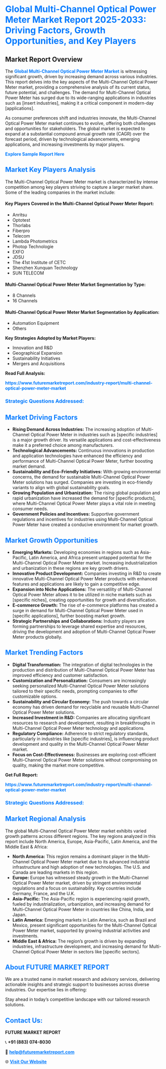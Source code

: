 <h1 style="color: #007BFF;">Global Multi-Channel Optical Power Meter Market Report 2025-2033: Driving Factors, Growth Opportunities, and Key Players</h1>

<section id="overview">
<h2>Market Report Overview</h2>
<p>The <a href="https://www.futuremarketreport.com/industry-report/multi-channel-optical-power-meter-market" style="color: #007BFF; text-decoration: none;"><strong>Global Multi-Channel Optical Power Meter Market</strong></a> is witnessing significant growth, driven by increasing demand across various industries. This report delves into the key aspects of the Multi-Channel Optical Power Meter market, providing a comprehensive analysis of its current status, future potential, and challenges. The demand for Multi-Channel Optical Power Meter has surged due to its wide-ranging applications in industries such as [insert industries], making it a critical component in modern-day [applications].</p>
<p>As consumer preferences shift and industries innovate, the Multi-Channel Optical Power Meter market continues to evolve, offering both challenges and opportunities for stakeholders. The global market is expected to expand at a substantial compound annual growth rate (CAGR) over the forecast period, driven by technological advancements, emerging applications, and increasing investments by major players.</p>
</section>

<section id="overview">
<p><a href="https://www.futuremarketreport.com/request-sample/reportId=84757" style="color: #007BFF; text-decoration: none;"><strong>Explore Sample Report Here</strong></a></p>
</section>

<section id="key-players">
<h2 style="color: #007BFF;">Market Key Players Analysis</h2>
<p>The Multi-Channel Optical Power Meter market is characterized by intense competition among key players striving to capture a larger market share. Some of the leading companies in the market include:</p>
<h4>Key Players Covered in the Multi-Channel Optical Power Meter Report:</h4>
<ul><li>Anritsu</li><li>Optotest</li><li>Thorlabs</li><li>Fiberpro</li><li>Telecom</li><li>Lambda Photometrics</li><li>Photop Technologie</li><li>EXFO</li><li>JDSU</li><li>The 41st Institute of CETC</li><li>Shenzhen Xunquan Technology</li><li>SUN TELECOM</li></ul>
<h4>Multi-Channel Optical Power Meter Market Segmentation by Type:</h4>
<ul><li>8 Channels</li><li>16 Channels</li></ul>

<h4>Multi-Channel Optical Power Meter Market Segmentation by Application:</h4>
<ul><li>Automation Equipment</li><li>Others</li></ul>
<p><strong>Key Strategies Adopted by Market Players:</strong></p>
<ul>
<li>Innovation and R&D</li>
<li>Geographical Expansion</li>
<li>Sustainability Initiatives</li>
<li>Mergers and Acquisitions</li>
</ul>
</section>

<section>
<p><strong>Read Full Analysis: </strong></p><a href="https://www.futuremarketreport.com/industry-report/multi-channel-optical-power-meter-market" style="color: #007BFF; text-decoration: none;"><strong>https://www.futuremarketreport.com/industry-report/multi-channel-optical-power-meter-market</strong></a>
<h3 style="color: #007BFF;">Strategic Questions Addressed:</h3>
</section>

<section id="driving-factors">
<h2 style="color: #007BFF;">Market Driving Factors</h2>
<ul>
<li><strong>Rising Demand Across Industries:</strong> The increasing adoption of Multi-Channel Optical Power Meter in industries such as [specific industries] is a major growth driver. Its versatile applications and cost-effectiveness make it a preferred choice among manufacturers.</li>
<li><strong>Technological Advancements:</strong> Continuous innovations in production and application technologies have enhanced the efficiency and performance of Multi-Channel Optical Power Meter, further boosting market demand.</li>
<li><strong>Sustainability and Eco-Friendly Initiatives:</strong> With growing environmental concerns, the demand for sustainable Multi-Channel Optical Power Meter solutions has surged. Companies are investing in eco-friendly variants to align with global sustainability goals.</li>
<li><strong>Growing Population and Urbanization:</strong> The rising global population and rapid urbanization have increased the demand for [specific products], where Multi-Channel Optical Power Meter plays a vital role in meeting consumer needs.</li>
<li><strong>Government Policies and Incentives:</strong> Supportive government regulations and incentives for industries using Multi-Channel Optical Power Meter have created a conducive environment for market growth.</li>
</ul>
</section>

<section id="growth-opportunities">
<h2 style="color: #007BFF;">Market Growth Opportunities</h2>
<ul>
<li><strong>Emerging Markets:</strong> Developing economies in regions such as Asia-Pacific, Latin America, and Africa present untapped potential for the Multi-Channel Optical Power Meter market. Increasing industrialization and urbanization in these regions are key growth drivers.</li>
<li><strong>Innovative Product Development:</strong> Companies investing in R&D to create innovative Multi-Channel Optical Power Meter products with enhanced features and applications are likely to gain a competitive edge.</li>
<li><strong>Expansion into Niche Applications:</strong> The versatility of Multi-Channel Optical Power Meter allows it to be utilized in niche markets such as [specific niches], creating opportunities for growth and diversification.</li>
<li><strong>E-commerce Growth:</strong> The rise of e-commerce platforms has created a surge in demand for Multi-Channel Optical Power Meter used in [specific applications], further boosting market growth.</li>
<li><strong>Strategic Partnerships and Collaborations:</strong> Industry players are forming partnerships to leverage shared expertise and resources, driving the development and adoption of Multi-Channel Optical Power Meter products globally.</li>
</ul>
</section>

<section id="trending-factors">
<h2 style="color: #007BFF;">Market Trending Factors</h2>
<ul>
<li><strong>Digital Transformation:</strong> The integration of digital technologies in the production and distribution of Multi-Channel Optical Power Meter has improved efficiency and customer satisfaction.</li>
<li><strong>Customization and Personalization:</strong> Consumers are increasingly seeking personalized Multi-Channel Optical Power Meter solutions tailored to their specific needs, prompting companies to offer customizable options.</li>
<li><strong>Sustainability and Circular Economy:</strong> The push towards a circular economy has driven demand for recyclable and reusable Multi-Channel Optical Power Meter solutions.</li>
<li><strong>Increased Investment in R&D:</strong> Companies are allocating significant resources to research and development, resulting in breakthroughs in Multi-Channel Optical Power Meter technology and applications.</li>
<li><strong>Regulatory Compliance:</strong> Adherence to strict regulatory standards, particularly in industries like [specific industries], is influencing product development and quality in the Multi-Channel Optical Power Meter market.</li>
<li><strong>Focus on Cost-Effectiveness:</strong> Businesses are exploring cost-efficient Multi-Channel Optical Power Meter solutions without compromising on quality, making the market more competitive.</li>
</ul>
</section>

<section>
<p><strong>Get Full Report: </strong></p><a href="https://www.futuremarketreport.com/industry-report/multi-channel-optical-power-meter-market" style="color: #007BFF; text-decoration: none;"><strong>https://www.futuremarketreport.com/industry-report/multi-channel-optical-power-meter-market</strong></a>
<h3 style="color: #007BFF;">Strategic Questions Addressed:</h3>
</section>


<section id="regional-analysis">
<h2 style="color: #007BFF;">Market Regional Analysis</h2>
<p>The global Multi-Channel Optical Power Meter market exhibits varied growth patterns across different regions. The key regions analyzed in this report include North America, Europe, Asia-Pacific, Latin America, and the Middle East & Africa:</p>
<ul>
<li><strong>North America:</strong> This region remains a dominant player in the Multi-Channel Optical Power Meter market due to its advanced industrial infrastructure and high adoption of new technologies. The U.S. and Canada are leading markets in this region.</li>
<li><strong>Europe:</strong> Europe has witnessed steady growth in the Multi-Channel Optical Power Meter market, driven by stringent environmental regulations and a focus on sustainability. Key countries include Germany, France, and the U.K.</li>
<li><strong>Asia-Pacific:</strong> The Asia-Pacific region is experiencing rapid growth, fueled by industrialization, urbanization, and increasing demand for Multi-Channel Optical Power Meter in countries like China, India, and Japan.</li>
<li><strong>Latin America:</strong> Emerging markets in Latin America, such as Brazil and Mexico, present significant opportunities for the Multi-Channel Optical Power Meter market, supported by growing industrial activities and investments.</li>
<li><strong>Middle East & Africa:</strong> The region’s growth is driven by expanding industries, infrastructure development, and increasing demand for Multi-Channel Optical Power Meter in sectors like [specific sectors].</li>
</ul>
</section>

<footer>
<h2 style="color: #007BFF;">About FUTURE MARKET REPORT</h2>
<p>We are a trusted name in market research and advisory services, delivering actionable insights and strategic support to businesses across diverse industries. Our expertise lies in offering:</p>

<p>Stay ahead in today’s competitive landscape with our tailored research solutions.</p>

<h2 style="color: #007BFF;">Contact Us:</h2>
<p><strong>FUTURE MARKET REPORT</strong></p>
<p>📞 <strong>+91 (883) 074-8030</strong></p>
<p>📧 <strong><a href="mailto:help@futuremarketreport.com" style="color: #007BFF;">help@futuremarketreport.com</a></strong></p>
<p>🌐 <strong><a href="https://www.futuremarketreport.com/" style="color: #007BFF;">Visit Our Website</a></strong></p>
</footer>